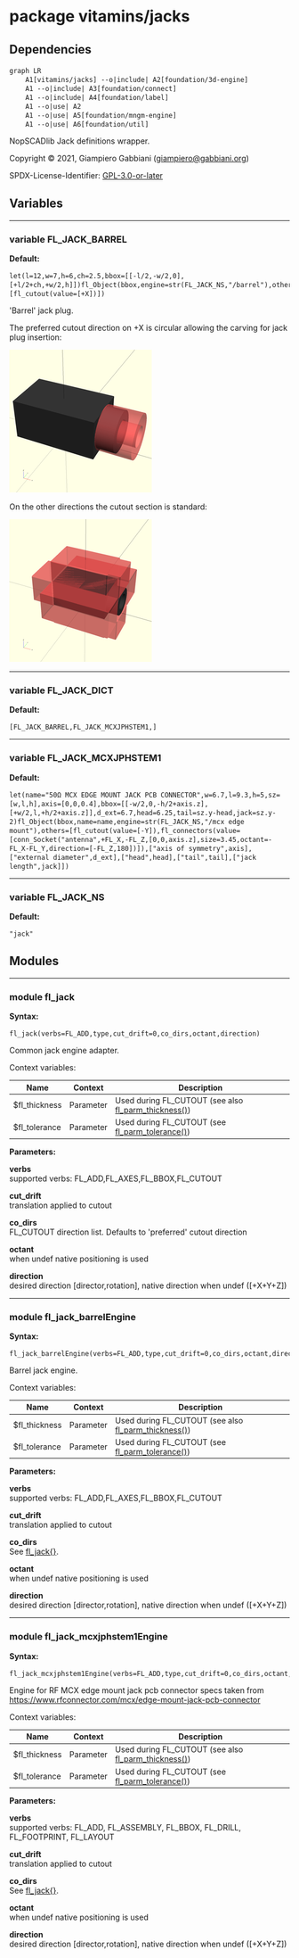 # package vitamins/jacks

## Dependencies

```mermaid
graph LR
    A1[vitamins/jacks] --o|include| A2[foundation/3d-engine]
    A1 --o|include| A3[foundation/connect]
    A1 --o|include| A4[foundation/label]
    A1 --o|use| A2
    A1 --o|use| A5[foundation/mngm-engine]
    A1 --o|use| A6[foundation/util]
```

NopSCADlib Jack definitions wrapper.

Copyright © 2021, Giampiero Gabbiani (giampiero@gabbiani.org)

SPDX-License-Identifier: [GPL-3.0-or-later](https://spdx.org/licenses/GPL-3.0-or-later.html)


## Variables

---

### variable FL_JACK_BARREL

__Default:__

    let(l=12,w=7,h=6,ch=2.5,bbox=[[-l/2,-w/2,0],[+l/2+ch,+w/2,h]])fl_Object(bbox,engine=str(FL_JACK_NS,"/barrel"),others=[fl_cutout(value=[+X])])

'Barrel' jack plug.

The preferred cutout direction on +X is circular allowing the carving for
jack plug insertion:

![preferred cutouts on +x](256x256/fig_jack_barrel_preferred_cutouts.png)

On the other directions the cutout section is standard:

![default cutouts on -x,±y and ±z](256x256/fig_jack_barrel_default_cutouts.png)


---

### variable FL_JACK_DICT

__Default:__

    [FL_JACK_BARREL,FL_JACK_MCXJPHSTEM1,]

---

### variable FL_JACK_MCXJPHSTEM1

__Default:__

    let(name="50Ω MCX EDGE MOUNT JACK PCB CONNECTOR",w=6.7,l=9.3,h=5,sz=[w,l,h],axis=[0,0,0.4],bbox=[[-w/2,0,-h/2+axis.z],[+w/2,l,+h/2+axis.z]],d_ext=6.7,head=6.25,tail=sz.y-head,jack=sz.y-2)fl_Object(bbox,name=name,engine=str(FL_JACK_NS,"/mcx edge mount"),others=[fl_cutout(value=[-Y]),fl_connectors(value=[conn_Socket("antenna",+FL_X,-FL_Z,[0,0,axis.z],size=3.45,octant=-FL_X-FL_Y,direction=[-FL_Z,180])]),["axis of symmetry",axis],["external diameter",d_ext],["head",head],["tail",tail],["jack length",jack]])

---

### variable FL_JACK_NS

__Default:__

    "jack"

## Modules

---

### module fl_jack

__Syntax:__

    fl_jack(verbs=FL_ADD,type,cut_drift=0,co_dirs,octant,direction)

Common jack engine adapter.

Context variables:

| Name             | Context   | Description                                           |
| ---------------- | --------- | ----------------------------------------------------- |
| $fl_thickness    | Parameter | Used during FL_CUTOUT (see also [fl_parm_thickness()](../foundation/core.md#function-fl_parm_thickness))  |
| $fl_tolerance    | Parameter | Used during FL_CUTOUT (see [fl_parm_tolerance()](../foundation/core.md#function-fl_parm_tolerance))       |



__Parameters:__

__verbs__  
supported verbs: FL_ADD,FL_AXES,FL_BBOX,FL_CUTOUT

__cut_drift__  
translation applied to cutout

__co_dirs__  
FL_CUTOUT direction list. Defaults to 'preferred' cutout direction

__octant__  
when undef native positioning is used

__direction__  
desired direction [director,rotation], native direction when undef ([+X+Y+Z])


---

### module fl_jack_barrelEngine

__Syntax:__

    fl_jack_barrelEngine(verbs=FL_ADD,type,cut_drift=0,co_dirs,octant,direction)

Barrel jack engine.

Context variables:

| Name             | Context   | Description                                           |
| ---------------- | --------- | ----------------------------------------------------- |
| $fl_thickness    | Parameter | Used during FL_CUTOUT (see also [fl_parm_thickness()](../foundation/core.md#function-fl_parm_thickness))  |
| $fl_tolerance    | Parameter | Used during FL_CUTOUT (see [fl_parm_tolerance()](../foundation/core.md#function-fl_parm_tolerance))       |


__Parameters:__

__verbs__  
supported verbs: FL_ADD,FL_AXES,FL_BBOX,FL_CUTOUT

__cut_drift__  
translation applied to cutout

__co_dirs__  
See [fl_jack{}](#module-fl_jack).

__octant__  
when undef native positioning is used

__direction__  
desired direction [director,rotation], native direction when undef ([+X+Y+Z])


---

### module fl_jack_mcxjphstem1Engine

__Syntax:__

    fl_jack_mcxjphstem1Engine(verbs=FL_ADD,type,cut_drift=0,co_dirs,octant,direction)

Engine for RF MCX edge mount jack pcb connector
specs taken from https://www.rfconnector.com/mcx/edge-mount-jack-pcb-connector

Context variables:

| Name             | Context   | Description                                           |
| ---------------- | --------- | ----------------------------------------------------- |
| $fl_thickness    | Parameter | Used during FL_CUTOUT (see also [fl_parm_thickness()](../foundation/core.md#function-fl_parm_thickness))  |
| $fl_tolerance    | Parameter | Used during FL_CUTOUT (see [fl_parm_tolerance()](../foundation/core.md#function-fl_parm_tolerance))       |


__Parameters:__

__verbs__  
supported verbs: FL_ADD, FL_ASSEMBLY, FL_BBOX, FL_DRILL, FL_FOOTPRINT, FL_LAYOUT

__cut_drift__  
translation applied to cutout

__co_dirs__  
See [fl_jack{}](#module-fl_jack).

__octant__  
when undef native positioning is used

__direction__  
desired direction [director,rotation], native direction when undef ([+X+Y+Z])


